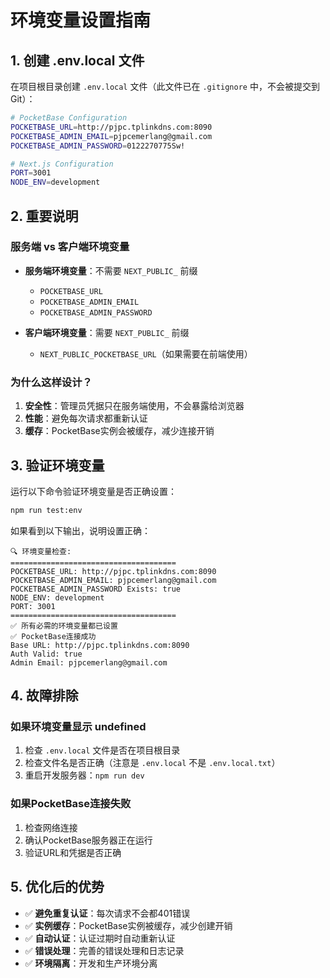 # 环境变量设置指南

## 1. 创建 .env.local 文件

在项目根目录创建 `.env.local` 文件（此文件已在 `.gitignore` 中，不会被提交到Git）：

```bash
# PocketBase Configuration
POCKETBASE_URL=http://pjpc.tplinkdns.com:8090
POCKETBASE_ADMIN_EMAIL=pjpcemerlang@gmail.com
POCKETBASE_ADMIN_PASSWORD=0122270775Sw!

# Next.js Configuration
PORT=3001
NODE_ENV=development
```

## 2. 重要说明

### 服务端 vs 客户端环境变量

- **服务端环境变量**：不需要 `NEXT_PUBLIC_` 前缀
  - `POCKETBASE_URL`
  - `POCKETBASE_ADMIN_EMAIL`
  - `POCKETBASE_ADMIN_PASSWORD`

- **客户端环境变量**：需要 `NEXT_PUBLIC_` 前缀
  - `NEXT_PUBLIC_POCKETBASE_URL`（如果需要在前端使用）

### 为什么这样设计？

1. **安全性**：管理员凭据只在服务端使用，不会暴露给浏览器
2. **性能**：避免每次请求都重新认证
3. **缓存**：PocketBase实例会被缓存，减少连接开销

## 3. 验证环境变量

运行以下命令验证环境变量是否正确设置：

```bash
npm run test:env
```

如果看到以下输出，说明设置正确：

```
🔍 环境变量检查:
=====================================
POCKETBASE_URL: http://pjpc.tplinkdns.com:8090
POCKETBASE_ADMIN_EMAIL: pjpcemerlang@gmail.com
POCKETBASE_ADMIN_PASSWORD Exists: true
NODE_ENV: development
PORT: 3001
=====================================
✅ 所有必需的环境变量都已设置
✅ PocketBase连接成功
Base URL: http://pjpc.tplinkdns.com:8090
Auth Valid: true
Admin Email: pjpcemerlang@gmail.com
```

## 4. 故障排除

### 如果环境变量显示 undefined

1. 检查 `.env.local` 文件是否在项目根目录
2. 检查文件名是否正确（注意是 `.env.local` 不是 `.env.local.txt`）
3. 重启开发服务器：`npm run dev`

### 如果PocketBase连接失败

1. 检查网络连接
2. 确认PocketBase服务器正在运行
3. 验证URL和凭据是否正确

## 5. 优化后的优势

- ✅ **避免重复认证**：每次请求不会都401错误
- ✅ **实例缓存**：PocketBase实例被缓存，减少创建开销
- ✅ **自动认证**：认证过期时自动重新认证
- ✅ **错误处理**：完善的错误处理和日志记录
- ✅ **环境隔离**：开发和生产环境分离

